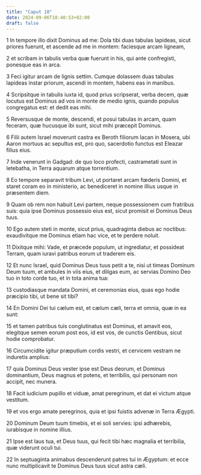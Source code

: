 ```yaml
---
title: "Caput 10"
date: 2024-09-06T18:40:53+02:00
draft: false
---
```




1 In tempore illo dixit Dominus ad me: Dola tibi duas tabulas lapideas, sicut priores fuerunt, et ascende ad me in montem: faciesque arcam ligneam,

2 et scribam in tabulis verba quæ fuerunt in his, qui ante confregisti, ponesque eas in arca.

3 Feci igitur arcam de lignis settim. Cumque dolassem duas tabulas lapideas instar priorum, ascendi in montem, habens eas in manibus.

4 Scripsitque in tabulis iuxta id, quod prius scripserat, verba decem, quæ locutus est Dominus ad vos in monte de medio ignis, quando populus congregatus est: et dedit eas mihi.

5 Reversusque de monte, descendi, et posui tabulas in arcam, quam feceram, quæ hucusque ibi sunt, sicut mihi præcepit Dominus.

6 Filii autem Israel moverunt castra ex Beroth filiorum Iacan in Mosera, ubi Aaron mortuus ac sepultus est, pro quo, sacerdotio functus est Eleazar filius eius.

7 Inde venerunt in Gadgad: de quo loco profecti, castrametati sunt in Ietebatha, in Terra aquarum atque torrentium.

8 Eo tempore separavit tribum Levi, ut portaret arcam fœderis Domini, et staret coram eo in ministerio, ac benediceret in nomine illius usque in præsentem diem.

9 Quam ob rem non habuit Levi partem, neque possessionem cum fratribus suis: quia ipse Dominus possessio eius est, sicut promisit ei Dominus Deus tuus.

10 Ego autem steti in monte, sicut prius, quadraginta diebus ac noctibus: exaudivitque me Dominus etiam hac vice, et te perdere noluit.

11 Dixitque mihi: Vade, et præcede populum, ut ingrediatur, et possideat Terram, quam iuravi patribus eorum ut traderem eis.

12 Et nunc Israel, quid Dominus Deus tuus petit a te, nisi ut timeas Dominum Deum tuum, et ambules in viis eius, et diligas eum, ac servias Domino Deo tuo in toto corde tuo, et in tota anima tua:

13 custodiasque mandata Domini, et ceremonias eius, quas ego hodie præcipio tibi, ut bene sit tibi?

14 En Domini Dei tui cælum est, et cælum cæli, terra et omnia, quæ in ea sunt:

15 et tamen patribus tuis conglutinatus est Dominus, et amavit eos, elegitque semen eorum post eos, id est vos, de cunctis Gentibus, sicut hodie comprobatur.

16 Circumcidite igitur præputium cordis vestri, et cervicem vestram ne induretis amplius:

17 quia Dominus Deus vester ipse est Deus deorum, et Dominus dominantium, Deus magnus et potens, et terribilis, qui personam non accipit, nec munera.

18 Facit iudicium pupillo et viduæ, amat peregrinum, et dat ei victum atque vestitum.

19 et vos ergo amate peregrinos, quia et ipsi fuistis advenæ in Terra Ægypti.

20 Dominum Deum tuum timebis, et ei soli servies: ipsi adhærebis, iurabisque in nomine illius.

21 Ipse est laus tua, et Deus tuus, qui fecit tibi hæc magnalia et terribilia, quæ viderunt oculi tui.

22 In septuaginta animabus descenderunt patres tui in Ægyptum: et ecce nunc multiplicavit te Dominus Deus tuus sicut astra cæli.

